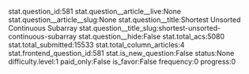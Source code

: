 stat.question_id:581
stat.question__article__live:None
stat.question__article__slug:None
stat.question__title:Shortest Unsorted Continuous Subarray
stat.question__title_slug:shortest-unsorted-continuous-subarray
stat.question__hide:False
stat.total_acs:5080
stat.total_submitted:15533
stat.total_column_articles:4
stat.frontend_question_id:581
stat.is_new_question:False
status:None
difficulty.level:1
paid_only:False
is_favor:False
frequency:0
progress:0
